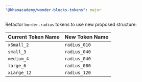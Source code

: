 ```yaml
---
"@khanacademy/wonder-blocks-tokens": major
---
```


Refactor `border.radius` tokens to use new proposed structure:

| Current Token Name | New Token Name |
| ------------------ | -------------- |
| `xSmall_2`         | `radius_010`   |
| `small_3`          | `radius_040`   |
| `medium_4`         | `radius_040`   |
| `large_6`          | `radius_080`   |
| `xLarge_12`        | `radius_120`   |
